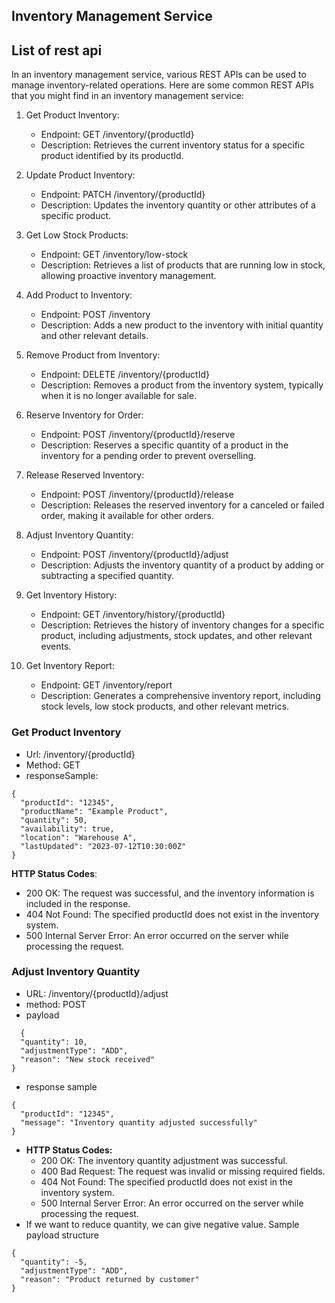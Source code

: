 ## Inventory Management Service 

## List of rest api 
In an inventory management service, various REST APIs can be used to manage inventory-related operations. Here are some common REST APIs that you might find in an inventory management service:

1. Get Product Inventory:
   - Endpoint: GET /inventory/{productId}
   - Description: Retrieves the current inventory status for a specific product identified by its productId.

2. Update Product Inventory:
   - Endpoint: PATCH /inventory/{productId}
   - Description: Updates the inventory quantity or other attributes of a specific product.

3. Get Low Stock Products:
   - Endpoint: GET /inventory/low-stock
   - Description: Retrieves a list of products that are running low in stock, allowing proactive inventory management.

4. Add Product to Inventory:
   - Endpoint: POST /inventory
   - Description: Adds a new product to the inventory with initial quantity and other relevant details.

5. Remove Product from Inventory:
   - Endpoint: DELETE /inventory/{productId}
   - Description: Removes a product from the inventory system, typically when it is no longer available for sale.

6. Reserve Inventory for Order:
   - Endpoint: POST /inventory/{productId}/reserve
   - Description: Reserves a specific quantity of a product in the inventory for a pending order to prevent overselling.

7. Release Reserved Inventory:
   - Endpoint: POST /inventory/{productId}/release
   - Description: Releases the reserved inventory for a canceled or failed order, making it available for other orders.

8. Adjust Inventory Quantity:
   - Endpoint: POST /inventory/{productId}/adjust
   - Description: Adjusts the inventory quantity of a product by adding or subtracting a specified quantity.

9. Get Inventory History:
   - Endpoint: GET /inventory/history/{productId}
   - Description: Retrieves the history of inventory changes for a specific product, including adjustments, stock updates, and other relevant events.

10. Get Inventory Report:
    - Endpoint: GET /inventory/report
    - Description: Generates a comprehensive inventory report, including stock levels, low stock products, and other relevant metrics.


### Get Product Inventory
- Url: /inventory/{productId}
- Method: GET
- responseSample: 
```
{
  "productId": "12345",
  "productName": "Example Product",
  "quantity": 50,
  "availability": true,
  "location": "Warehouse A",
  "lastUpdated": "2023-07-12T10:30:00Z"
}
```
**HTTP Status Codes**:
- 200 OK: The request was successful, and the inventory information is included in the response.
- 404 Not Found: The specified productId does not exist in the inventory system.
- 500 Internal Server Error: An error occurred on the server while processing the request.
  
### Adjust Inventory Quantity
- URL:  /inventory/{productId}/adjust
- method: POST 
- payload 
```
  {
  "quantity": 10,
  "adjustmentType": "ADD",
  "reason": "New stock received"
}
```
- response sample 
```
{
  "productId": "12345",
  "message": "Inventory quantity adjusted successfully"
}
```
- **HTTP Status Codes:**
  - 200 OK: The inventory quantity adjustment was successful.
  - 400 Bad Request: The request was invalid or missing required fields.
  - 404 Not Found: The specified productId does not exist in the inventory system.
  - 500 Internal Server Error: An error occurred on the server while processing the request.
- If we want to reduce quantity, we can give negative value. Sample payload structure 
```
{
  "quantity": -5,
  "adjustmentType": "ADD",
  "reason": "Product returned by customer"
}
```
















